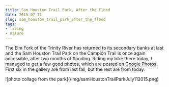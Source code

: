 ```yaml
---
title: Sam Houston Trail Park, After the Flood
date: 2015-07-11
slug: sam_houston_trail_park_after_the_flood
tags:
- living
- nature
---
```


The Elm Fork of the Trinity River has returned to its secondary banks at last
and the Sam Houston Trail Park on the Campi&oacute;n Trail is once again
accessible, after two months of flooding. Riding my bike there today, I managed
to get a few good photos, which are posted on [Google
Photos](https://plus.google.com/photos/110829098089228358837/albums/6064182910237070737). First six in the gallery are from last fall, but the rest are from
today.

<div class="image">
![photo collage from the park](/img/samHoustonTrailParkJuly112015.png)
</div>

<!-- truncate -->
